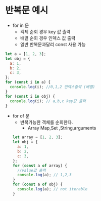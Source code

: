 # 반복문 예시

- for in 문
  - 객체 순회 경우 key 값 출력
  - 배열 순회 경우 인덱스 값 출력
  - 일반 반복문과달리 const 사용 가능

```javascript
let a = [1, 2, 3];
let obj = {
  a: 1,
  b: 2,
  c: 3,
};
for (const i in a) {
  console.log(i); //0,1,2 인덱스출력 (배열)
}
for (const i in obj) {
  console.log(i); // a,b,c key값 출력
}
```

- for of 문
  - 반복가능한 객체를 순회한다.
    - Array Map,Set ,String,arguments
  ```javascript
  let array = [1, 2, 3];
  let obj = {
    a: 1,
    b: 2,
    c: 3,
  };
  for (const a of array) {
    //value값 출력
    console.log(a); // 1,2,3
  }
  for (const a of obj) {
    console.log(a); // not iterable
  }
  ```
